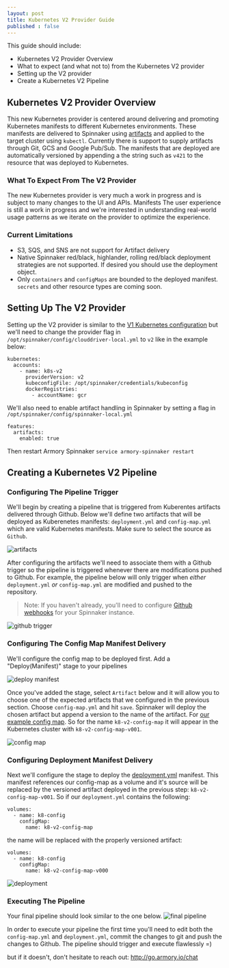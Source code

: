 ```yaml
---
layout: post
title: Kubernetes V2 Provider Guide
published : false
---
```

This guide should include:

- Kubernetes V2 Provider Overview
- What to expect (and what not to) from the Kubernetes V2 provider
- Setting up the V2 provider
- Create a Kubernetes V2 Pipeline

## Kubernetes V2 Provider Overview
This new Kubernetes provider is centered around delivering and promoting Kubernetes manifests to different Kubernetes environments. These manifests are delivered to Spinnaker using [artifacts](https://www.spinnaker.io/reference/artifacts/in-kubernetes-v2/#kubernetes-objects-as-artifacts) and applied to the target cluster using `kubectl`. Currently there is support to supply artifacts through Git, GCS and Google Pub/Sub.  The manifests that are deployed are automatically versioned by appending a the string such as `v421` to the resource that was deployed to Kubernetes.

### What To Expect From The V2 Provider
The new Kubernetes provider is very much a work in progress and is subject to many changes to the UI and APIs. Manifests The user experience is still a work in progress and we're interested in understanding real-world usage patterns as we iterate on the provider to optimize the experience.  

### Current Limitations
- S3, SQS, and SNS are not support for Artifact delivery
- Native Spinnaker red/black, highlander, rolling red/black deployment strategies are not supported. If desired you should use the deployment object.
- Only `containers` and `configMaps` are bounded to the deployed manifest. `secrets` and other resource types are coming soon.


## Setting Up The V2 Provider

Setting up the V2 provider is similar to the [V1 Kubernetes configuration](http://docs.armory.io/admin-guides/configure_kubernetes/#configure-clouddriver-to-use-the-kubectl-config-file) but we'll need to change the provider flag in `/opt/spinnaker/config/clouddriver-local.yml` to `v2` like in the example below:

```
kubernetes:
  accounts:
    - name: k8s-v2
      providerVersion: v2
      kubeconfigFile: /opt/spinnaker/credentials/kubeconfig
      dockerRegistries:
        - accountName: gcr
```

We'll also need to enable artifact handling in Spinnaker by setting a flag in `/opt/spinnaker/config/spinnaker-local.yml`

```
features:
  artifacts:
    enabled: true
```

Then restart Armory Spinnaker `service armory-spinnaker restart`

## Creating a Kubernetes V2 Pipeline

### Configuring The Pipeline Trigger
We'll begin by creating a pipeline that is triggered from Kuberentes artifacts delivered through Github.  Below we'll define two artifacts that will be deployed as Kuberenetes manifests: `deployment.yml` and `config-map.yml` which are valid Kubernetes manifests.  Make sure to select the source as `Github`.

![artifacts](https://cl.ly/091z2h232r0d/page.png)

After configuring the artifacts we'll need to associate them with a Github trigger so the pipeline is triggered whenever there are modifications pushed to Github.  For example, the pipeline below will only trigger when _either_ `deployment.yml` _or_ `config-map.yml` are modified and pushed to the repository.

> Note: If you haven't already, you'll need to configure [Github webhooks](https://www.spinnaker.io/setup/features/notifications/#github) for your Spinnaker instance.

![github trigger](https://cl.ly/3G1T0W3N1o3Q/trigger.png)


### Configuring The Config Map Manifest Delivery

We'll configure the config map to be deployed first. Add a "Deploy(Manifest)" stage to your pipelines

![deploy manifest](https://cl.ly/3p3T360a3f37/deploy_manifest.png)


Once you've added the stage, select `Artifact` below and it will allow you to choose one of the expected artifacts that we configured in the previous section.  Choose `config-map.yml` and hit `save`. Spinnaker will deploy the chosen artifact but append a version to the name of the artifact. For [our example config map](https://github.com/Armory/spinnaker-k8s-v2-example/blob/master/config-map.yml). So for the name `k8-v2-config-map` it will appear in the Kubernetes cluster with `k8-v2-config-map-v001`.

![config map](https://cl.ly/1Q0s2B1b0n0D/config-map.png)

### Configuring Deployment Manifest Delivery

Next we'll configure the stage to deploy the [deployment.yml](https://github.com/Armory/spinnaker-k8s-v2-example/blob/master/deployment.yml) manifest.  This manifest references our config-map as a volume and it's source will be replaced by the versioned artifact deployed in the previous step: `k8-v2-config-map-v001`.  So if our `deployment.yml` contains the following:
```
volumes:
  - name: k8-config
    configMap:
      name: k8-v2-config-map
```

the name will be replaced with the properly versioned artifact:
```
volumes:
  - name: k8-config
    configMap:
      name: k8-v2-config-map-v000
```

![deployment](https://cl.ly/0v1o1o0t2x2A/Image%202018-01-26%20at%205.36.53%20PM.png)

### Executing The Pipeline

Your final pipeline should look similar to the one below.
![final pipeline](https://cl.ly/2V32230w301Q/pipeline.png)

In order to execute your pipeline the first time you'll need to edit both the `config-map.yml` and `deployment.yml`, commit the changes to git and push the changes to Github. The pipeline should trigger and execute flawlessly =)

but if it doesn't, don't hesitate to reach out: http://go.armory.io/chat
